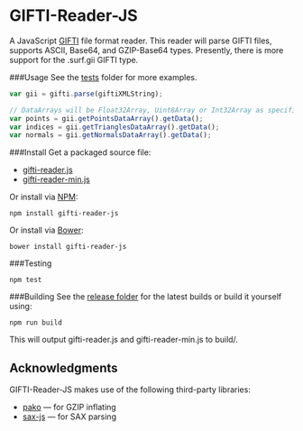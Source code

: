 # GIFTI-Reader-JS
A JavaScript [GIFTI](https://www.nitrc.org/projects/gifti/) file format reader.  This reader will parse GIFTI files, supports ASCII, Base64, and GZIP-Base64 types. Presently, there is more support for the .surf.gii GIFTI type.

###Usage
See the [tests](https://github.com/rii-mango/GIFTI-Reader-JS/tree/master/tests) folder for more examples.

```javascript
var gii = gifti.parse(giftiXMLString);

// DataArrays will be Float32Array, Uint8Array or Int32Array as specified in GIFTI header
var points = gii.getPointsDataArray().getData();
var indices = gii.getTrianglesDataArray().getData();
var normals = gii.getNormalsDataArray().getData();
```

###Install
Get a packaged source file:

* [gifti-reader.js](https://raw.githubusercontent.com/rii-mango/GIFTI-Reader-JS/master/release/current/gifti-reader.js)
* [gifti-reader-min.js](https://raw.githubusercontent.com/rii-mango/GIFTI-Reader-JS/master/release/current/gifti-reader-min.js)

Or install via [NPM](https://www.npmjs.com/):

```
npm install gifti-reader-js
```

Or install via [Bower](http://bower.io/):

```
bower install gifti-reader-js
```

###Testing
```
npm test
```

###Building
See the [release folder](https://github.com/rii-mango/GIFTI-Reader-JS/tree/master/release) for the latest builds or build it yourself using:
```
npm run build
```
This will output gifti-reader.js and gifti-reader-min.js to build/.


Acknowledgments
-----
GIFTI-Reader-JS makes use of the following third-party libraries:
- [pako](https://github.com/nodeca/pako) &mdash; for GZIP inflating
- [sax-js](https://github.com/isaacs/sax-js) &mdash; for SAX parsing
